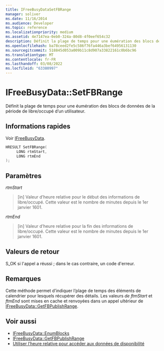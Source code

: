 ```yaml
---
title: IFreeBusyDataSetFBRange
manager: soliver
ms.date: 11/16/2014
ms.audience: Developer
ms.topic: reference
ms.localizationpriority: medium
ms.assetid: 4e7147ea-0eb0-324a-80d8-4f0eef654c32
description: Définit la plage de temps pour une éumération des blocs de données de la période de libre/occupé d’un utilisateur.
ms.openlocfilehash: ba78ceed2fe5c586f76fa446a3bef64956131130
ms.sourcegitcommit: 518845d053a009b11c8d907a33822161c0b6bc96
ms.translationtype: MT
ms.contentlocale: fr-FR
ms.lasthandoff: 03/08/2022
ms.locfileid: "63380997"
---
```

# <a name="ifreebusydatasetfbrange"></a>IFreeBusyData::SetFBRange

Définit la plage de temps pour une éumération des blocs de données de la période de libre/occupé d’un utilisateur.
  
## <a name="quick-info"></a>Informations rapides

Voir [IFreeBusyData](ifreebusydata.md).
  
```cpp
HRESULT SetFBRange(
     LONG rtmStart,
     LONG rtmEnd
);
```

## <a name="parameters"></a>Paramètres

_rtmStart_
  
> [in] Valeur d’heure relative pour le début des informations de libre/occupé. Cette valeur est le nombre de minutes depuis le 1er janvier 1601.
    
_rtmEnd_
  
> [in] Valeur d’heure relative pour la fin des informations de libre/occupé. Cette valeur est le nombre de minutes depuis le 1er janvier 1601.

## <a name="return-values"></a>Valeurs de retour

S_OK si l'appel a réussi ; dans le cas contraire, un code d'erreur.
  
## <a name="remarks"></a>Remarques

Cette méthode permet d’indiquer l’plage de temps des éléments de calendrier pour lesquels récupérer des détails. Les valeurs *de ftmStart* et *ftmEnd* sont mises en cache et renvoyées dans un appel ultérieur de [IFreeBusyData::GetFBPublishRange](ifreebusydata-getfbpublishrange.md).
  
## <a name="see-also"></a>Voir aussi

- [IFreeBusyData::EnumBlocks](ifreebusydata-enumblocks.md)
- [IFreeBusyData::GetFBPublishRange](ifreebusydata-getfbpublishrange.md)
- [Utiliser l’heure relative pour accéder aux données de disponibilité](how-to-use-relative-time-to-access-free-busy-data.md)
